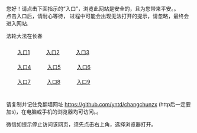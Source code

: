您好！请点击下面指示的“入口”，浏览此网站是安全的，且为您带来平安。。 <br/>
点击入口后，请耐心等待， 过程中可能会出现无法打开的提示，请忽略，最终会进入网站. </br>

法轮大法在长春<br/>
<div style="padding:10px"><a style="margin:20px" target="_blank" href="https://d165ypabcpd06s.cloudfront.net/2Qpsp?wkcpmjd" id="ccLink1" rel="nofollow">入口1</a> <a target="_blank" style="margin:20px" href="https://d188zmsqisu9gz.cloudfront.net/2Qpsp?eqcjx" id="ccLink2" rel="nofollow">入口2</a> <a style="margin:20px" target="_blank" href="https://d2qne4rw9a4wnq.cloudfront.net/2Qpsp?yrswm" id="ccLink3" rel="nofollow">入口3</a></div>

<div style="padding:10px" ><a style="margin:20px" target="_blank" href="https://d165ypabcpd06s.cloudfront.net/2Qpsp?wkcpmjd" id="ccLink4" rel="nofollow">入口4</a> <a style="margin:20px" href="https://d188zmsqisu9gz.cloudfront.net/2Qpsp?eqcjx" target="_blank" id="ccLink5" rel="nofollow">入口5</a> <a style="margin:20px" href="https://d2qne4rw9a4wnq.cloudfront.net/2Qpsp?yrswm" target="_blank" id="ccLink6" rel="nofollow">入口6</a></div>

<div style="padding:10px"><a style="margin:20px" target="_blank" href="https://d165ypabcpd06s.cloudfront.net/2Qpsp?wkcpmjd" id="ccLink7" rel="nofollow">入口7</a> <a style="margin:20px" href="https://d188zmsqisu9gz.cloudfront.net/2Qpsp?eqcjx" target="_blank" id="ccLink8" rel="nofollow">入口8</a> <a style="margin:20px" target="_blank" href="https://d2qne4rw9a4wnq.cloudfront.net/2Qpsp?yrswm" id="ccLink9" rel="nofollow">入口9</a></div>

<br/>



请复制并记住免翻墙网址 https://github.com/yntd/changchunzx (http后一定要加s)，在电脑或手机的浏览器均可访问。。<br/>

微信如提示停止访问该网页，须先点击右上角，选择浏览器打开。
